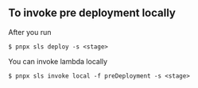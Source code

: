 ## To invoke pre deployment locally

After you run

```
$ pnpx sls deploy -s <stage>
```

You can invoke lambda locally

```
$ pnpx sls invoke local -f preDeployment -s <stage>
```
